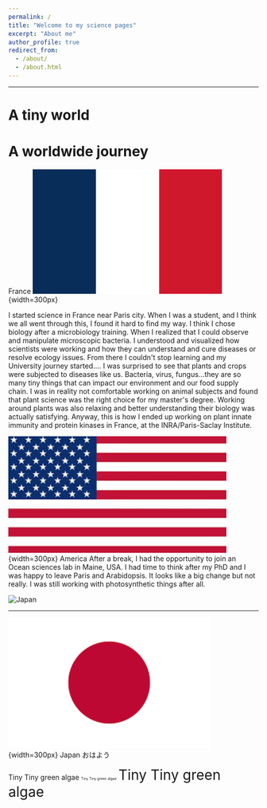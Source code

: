 ```yaml
---
permalink: /
title: "Welcome to my science pages"
excerpt: "About me"
author_profile: true
redirect_from: 
  - /about/
  - /about.html
---
```


---

A tiny world
======


A worldwide journey
======

France 
![](/images/franceflag.png){width=300px}

I started science in France near Paris city. When I was a student, and I think we all went through this, I found it hard to find my way. I think I chose biology after a microbiology training. When I realized that I could observe and manipulate microscopic bacteria. I understood and visualized how scientists were working and how they can understand and cure diseases or resolve ecology issues. From there I couldn't stop learning and my University journey started....
I was surprised to see that plants and crops were subjected to diseases like us. Bacteria, virus, fungus...they are so many tiny things that can impact our environment and our food supply chain. I was in reality not comfortable working on animal subjects and found that plant science was the right choice for my master's degree. Working around plants was also relaxing and better understanding their biology was actually satisfying. Anyway, this is how I ended up working on plant innate immunity and protein kinases in France, at the INRA/Paris-Saclay Institute.


![](/images/usflag.png){width=300px}
America
After a break, I had the opportunity to join an Ocean sciences lab in Maine, USA. I had time to think after my PhD and I was happy to leave Paris and Arabidopsis. It looks like a big change but not really. I was still working with photosynthetic things after all.

<img src="path/to/images/japanflag.png" alt="Japan" width="300"/>


---


![](/images/japanflag.png){width=300px}
Japan
おはよう


Tiny Tiny green algae
<span style="font-size:0.5em;">Tiny Tiny green algae</span>
<span style="font-size:2em;">Tiny Tiny green algae</span>

